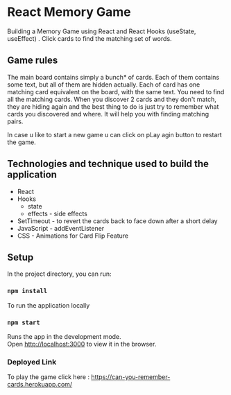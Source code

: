 # React Memory Game 

Building a Memory Game using React and React Hooks (useState, useEffect) . Click cards to find the matching set of words. 

## Game rules

The main board contains simply a bunch* of cards. Each of them contains some text, but all of them are hidden actually. Each of card has one matching card equivalent on the board, with the same text. You need to find all the matching cards. When you discover 2 cards and they don't match, they are hiding again and the best thing to do is just try to remember what cards you discovered and where. It will help you with finding matching pairs.

In case u like to start a new game u can click on pLay agin button to restart the game. 

## Technologies and technique used to build the application 

* React 
* Hooks 
    * state 
    * effects  - side effects 
* SetTimeout - to revert the cards back to face down after a short delay 
* JavaScript - addEventListener 
* CSS - Animations for Card Flip Feature

## Setup 

In the project directory, you can run:

### `npm install ` 

To run the application locally 

### `npm start`

Runs the app in the development mode.\
Open [http://localhost:3000](http://localhost:3000) to view it in the browser.

### Deployed Link 

To play the game click here : https://can-you-remember-cards.herokuapp.com/

